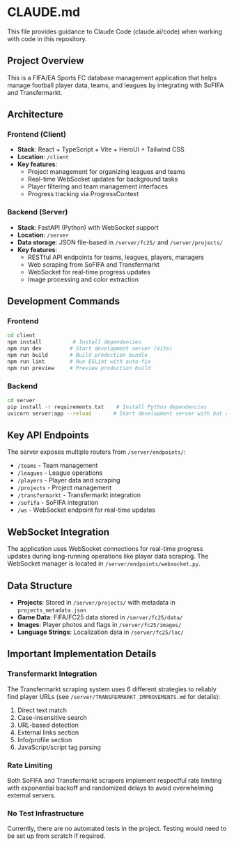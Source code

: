 # CLAUDE.md

This file provides guidance to Claude Code (claude.ai/code) when working with code in this repository.

## Project Overview

This is a FIFA/EA Sports FC database management application that helps manage football player data, teams, and leagues by integrating with SoFIFA and Transfermarkt.

## Architecture

### Frontend (Client)
- **Stack**: React + TypeScript + Vite + HeroUI + Tailwind CSS
- **Location**: `/client`
- **Key features**:
  - Project management for organizing leagues and teams
  - Real-time WebSocket updates for background tasks
  - Player filtering and team management interfaces
  - Progress tracking via ProgressContext

### Backend (Server)
- **Stack**: FastAPI (Python) with WebSocket support
- **Location**: `/server`
- **Data storage**: JSON file-based in `/server/fc25/` and `/server/projects/`
- **Key features**:
  - RESTful API endpoints for teams, leagues, players, managers
  - Web scraping from SoFIFA and Transfermarkt
  - WebSocket for real-time progress updates
  - Image processing and color extraction

## Development Commands

### Frontend
```bash
cd client
npm install          # Install dependencies
npm run dev         # Start development server (Vite)
npm run build       # Build production bundle
npm run lint        # Run ESLint with auto-fix
npm run preview     # Preview production build
```

### Backend
```bash
cd server
pip install -r requirements.txt    # Install Python dependencies
uvicorn server:app --reload       # Start development server with hot reload
```

## Key API Endpoints

The server exposes multiple routers from `/server/endpoints/`:
- `/teams` - Team management
- `/leagues` - League operations
- `/players` - Player data and scraping
- `/projects` - Project management
- `/transfermarkt` - Transfermarkt integration
- `/sofifa` - SoFIFA integration
- `/ws` - WebSocket endpoint for real-time updates

## WebSocket Integration

The application uses WebSocket connections for real-time progress updates during long-running operations like player data scraping. The WebSocket manager is located in `/server/endpoints/websocket.py`.

## Data Structure

- **Projects**: Stored in `/server/projects/` with metadata in `projects_metadata.json`
- **Game Data**: FIFA/FC25 data stored in `/server/fc25/data/`
- **Images**: Player photos and flags in `/server/fc25/images/`
- **Language Strings**: Localization data in `/server/fc25/loc/`

## Important Implementation Details

### Transfermarkt Integration
The Transfermarkt scraping system uses 6 different strategies to reliably find player URLs (see `/server/TRANSFERMARKT_IMPROVEMENTS.md` for details):
1. Direct text match
2. Case-insensitive search
3. URL-based detection
4. External links section
5. Info/profile section
6. JavaScript/script tag parsing

### Rate Limiting
Both SoFIFA and Transfermarkt scrapers implement respectful rate limiting with exponential backoff and randomized delays to avoid overwhelming external servers.

### No Test Infrastructure
Currently, there are no automated tests in the project. Testing would need to be set up from scratch if required.